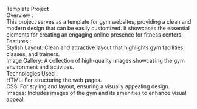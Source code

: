 Template Project                                                                                                                                                                                                        
Overview :                                                                                                                                                                                                              
This project serves as a template for gym websites, providing a clean and modern design that can be easily customized.                                                                                                                                                                                                                                                                                                                      It showcases the essential elements for creating an engaging online presence for fitness centers.                                                                                                                        
 Features :                                                                                                                                                                                                                                                                                                                                                                                                                           
Stylish Layout: Clean and attractive layout that highlights gym facilities, classes, and trainers.                                                                                                                      
Image Gallery: A collection of high-quality images showcasing the gym environment and activities.                                                                                                                      
Technologies Used :                                                                                                                                                                                                    
HTML: For structuring the web pages.                                                                                                                                                                                    
CSS: For styling and layout, ensuring a visually appealing design.                                                                                                                                                      
Images: Includes images of the gym and its amenities to enhance visual appeal.
